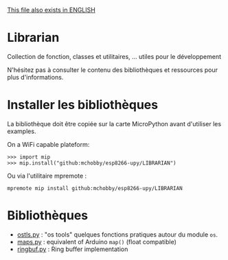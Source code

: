 [This file also exists in ENGLISH](readme_ENG.md)

# Librarian

Collection de fonction, classes et utilitaires, ... utiles pour le développement

N'hésitez pas à consulter le contenu des bibliothèques et ressources pour plus d'informations.

# Installer les bibliothèques

La bibliothèque doit être copiée sur la carte MicroPython avant d'utiliser les examples.

On a WiFi capable plateform:

```
>>> import mip
>>> mip.install("github:mchobby/esp8266-upy/LIBRARIAN")
```

Ou via l'utilitaire mpremote :

```
mpremote mip install github:mchobby/esp8266-upy/LIBRARIAN
```

# Bibliothèques

* [ostls.py](lib/ostls.py) : "os tools" quelques fonctions pratiques autour du module `os`.
* [maps.py](lib/maps.py) : equivalent of Arduino `map()` (float compatible)
* [ringbuf.py](lib/ringbuf.py) : Ring buffer implementation

